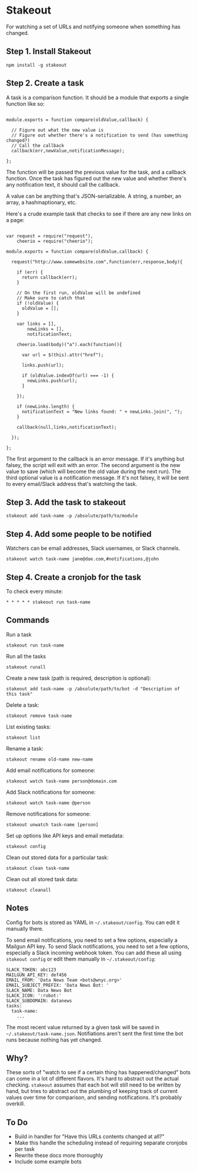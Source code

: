 # Stakeout

For watching a set of URLs and notifying someone when something has changed.

## Step 1. Install Stakeout

```
npm install -g stakeout
```

## Step 2. Create a task

A task is a comparison function.  It should be a module that exports a single function like so:

```

module.exports = function compare(oldValue,callback) {

  // Figure out what the new value is
  // Figure out whether there's a notification to send (has something changed?)
  // Call the callback
  callback(err,newValue,notificationMessage);

};

```

The function will be passed the previous value for the task, and a callback function.  Once the task has figured out the new value and whether there's any notification text, it should call the callback.

A value can be anything that's JSON-serializable.  A string, a number, an array, a hashmaptionary, etc.

Here's a crude example task that checks to see if there are any new links on a page:

```

var request = require("request"),
    cheerio = require("cheerio");

module.exports = function compare(oldValue,callback) {

  request("http://www.somewebsite.com",function(err,response,body){

    if (err) {
      return callback(err);
    }

    // On the first run, oldValue will be undefined
    // Make sure to catch that
    if (!oldValue) {
      oldValue = [];
    }

    var links = [],
        newLinks = [],
        notificationText;

    cheerio.load(body)("a").each(function(){

      var url = $(this).attr("href");

      links.push(url);

      if (oldValue.indexOf(url) === -1) {
        newLinks.push(url);
      }

    });

    if (newLinks.length) {
      notificationText = "New links found: " + newLinks.join(", ");
    }

    callback(null,links,notificationText);

  });

};

```

The first argument to the callback is an error message.  If it's anything but falsey, the script will exit with an error.  The second argument is the new value to save (which will become the old value during the next run).  The third optional value is a notification message.  If it's not falsey, it will be sent to every email/Slack address that's watching the task.

## Step 3. Add the task to stakeout

```
stakeout add task-name -p /absolute/path/to/module
```

## Step 4. Add some people to be notified

Watchers can be email addresses, Slack usernames, or Slack channels.

```
stakeout watch task-name jane@doe.com,#notifications,@john
```

## Step 4. Create a cronjob for the task

To check every minute:

```
* * * * * stakeout run task-name
```

## Commands

Run a task

```
stakeout run task-name
```

Run all the tasks

```
stakeout runall
```

Create a new task (path is required, description is optional):

```
stakeout add task-name -p /absolute/path/to/bot -d "Description of this task"
```

Delete a task:

```
stakeout remove task-name
```

List existing tasks:

```
stakeout list
```

Rename a task:

```
stakeout rename old-name new-name
```

Add email notifications for someone:

```
stakeout watch task-name person@domain.com
```

Add Slack notifications for someone:

```
stakeout watch task-name @person
```

Remove notifications for someone:

```
stakeout unwatch task-name [person]
```

Set up options like API keys and email metadata:

```
stakeout config
```

Clean out stored data for a particular task:

```
stakeout clean task-name
```

Clean out all stored task data:

```
stakeout cleanall
```

## Notes

Config for bots is stored as YAML in `~/.stakeout/config`.  You can edit it manually there.

To send email notifications, you need to set a few options, especially a Mailgun API key.  To send Slack notifications, you need to set a few options, especially a Slack incoming webhook token.  You can add these all using `stakeout config` or edit them manually in `~/.stakeout/config`:

```
SLACK_TOKEN: abc123
MAILGUN_API_KEY: def456
EMAIL_FROM: 'Data News Team <bots@wnyc.org>'
EMAIL_SUBJECT_PREFIX: 'Data News Bot: '
SLACK_NAME: Data News Bot
SLACK_ICON: ':robot:'
SLACK_SUBDOMAIN: datanews
tasks:
  task-name:
    ...
```

The most recent value returned by a given task will be saved in `~/.stakeout/task-name.json`. Notifiations aren't sent the first time the bot runs because nothing has yet changed.

## Why?

These sorts of "watch to see if a certain thing has happened/changed" bots can come in a lot of different flavors.  It's hard to abstract out the actual checking.  `stakeout` assumes that each bot will still need to be written by hand, but tries to abstract out the plumbing of keeping track of current values over time for comparison, and sending notifications.  It's probably overkill.


## To Do

* Build in handler for "Have this URLs contents changed at all?"
* Make this handle the scheduling instead of requiring separate cronjobs per task
* Rewrite these docs more thoroughly
* Include some example bots

